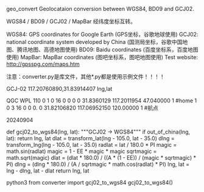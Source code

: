 geo_convert
Geolocataion conversion between WGS84, BD09 and GCJ02.

WGS84 / BD09 / GCJ02 / MapBar 经纬度坐标互转。

WGS84: GPS coordinates for Google Earth (GPS坐标，谷歌地球使用)
GCJ02: national coordinate system developed by China (国测局坐标，谷歌中国地图、腾讯地图、高德地图使用)
BD09: Baidu coordinates (百度坐标系，百度地图使用)
MapBar: MapBar coordinates (图吧坐标系，图吧地图使用)
Test website: http://gpsspg.com/maps.htm

注意：converter.py是库文件，其他*.py都是使用示例文件！！！！




GCJ-02
117.20760890,31.83914407
lng,lat

QGC WPL 110
0	1	0	16	0	0	0	0	31.8360129	117.2011954	        47.040000	1    #home
1	0	3	16	0	0	0.	0	31.82106820	117.06952150	120.00000	1    #航点

20240904

def gcj02_to_wgs84(lng, lat):
    """GCJ02 -> WGS84"""
    if out_of_china(lng, lat):
        return lng, lat
    dlat = transform_lat(lng - 105.0, lat - 35.0)
    dlng = transform_lng(lng - 105.0, lat - 35.0)
    radlat = lat / 180.0 * PI
    magic = math.sin(radlat)
    magic = 1 - EE * magic * magic
    sqrtmagic = math.sqrt(magic)
    dlat = (dlat * 180.0) / ((A * (1 - EE)) / (magic * sqrtmagic) * PI)
    dlng = (dlng * 180.0) / (A / sqrtmagic * math.cos(radlat) * PI)
    lng, lat = lng - dlng, lat - dlat
    return lng, lat

python3
from converter import gcj02_to_wgs84
gcj02_to_wgs84()